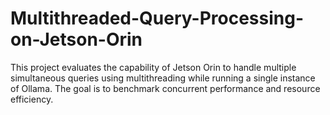 # Multithreaded-Query-Processing-on-Jetson-Orin
This project evaluates the capability of Jetson Orin to handle multiple simultaneous queries using multithreading while running a single instance of Ollama. The goal is to benchmark concurrent performance and resource efficiency.
